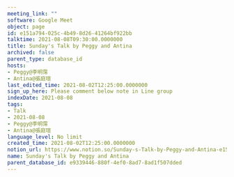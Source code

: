 ```yaml
---
meeting_link: ""
software: Google Meet
object: page
id: e151a794-025c-4b49-8d26-41264bf922bb
talktime: 2021-08-08T09:30:00.0000000
title: Sunday's Talk by Peggy and Antina
archived: false
parent_type: database_id
hosts:
- Peggy@李明霈
- Antina@張庭瑄
last_edited_time: 2021-08-02T12:25:00.0000000
sign_up_here: Please comment below note in Line group
indexDate: 2021-08-08
tags:
- Talk
- 2021-08-08
- Peggy@李明霈
- Antina@張庭瑄
language_level: No limit
created_time: 2021-08-02T12:25:00.0000000
notion_url: https://www.notion.so/Sunday-s-Talk-by-Peggy-and-Antina-e151a794025c4b498d2641264bf922bb
name: Sunday's Talk by Peggy and Antina
parent_database_id: e9339446-880f-4ef0-8ad7-8ad1f507dded
---
```







